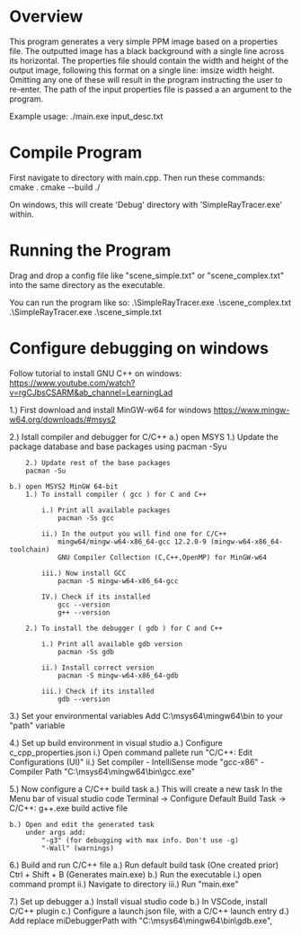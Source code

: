 # Overview
This program generates a very simple PPM image based on a properties file. 
The outputted image has a black background with a single line across its horizontal. 
The properties file should contain the width and height of the output image, 
following this format on a single line: imsize width height. 
Omitting any one of these will result in the program instructing the user to re-enter.
The path of the input properties file is passed a an argument to the program. 

Example usage:
./main.exe input_desc.txt

# Compile Program
First navigate to directory with main.cpp. Then run these commands:  
cmake .
cmake --build ./

On windows, this will create 'Debug' directory with 'SimpleRayTracer.exe' within.

# Running the Program

Drag and drop a config file like "scene_simple.txt" or "scene_complex.txt" into the same directory as the executable.

You can run the program like so:
.\SimpleRayTracer.exe .\scene_complex.txt
.\SimpleRayTracer.exe .\scene_simple.txt

# Configure debugging on windows
Follow tutorial to install GNU C++ on windows:
https://www.youtube.com/watch?v=rgCJbsCSARM&ab_channel=LearningLad

1.) First download and install MinGW-w64 for windows
    https://www.mingw-w64.org/downloads/#msys2

2.) Istall compiler and debugger for C/C++
    a.) open MSYS
        1.) Update the package database and base packages using
        pacman -Syu

        2.) Update rest of the base packages 
        pacman -Su

    b.) open MSYS2 MinGW 64-bit
        1.) To install compiler ( gcc ) for C and C++
            
            i.) Print all available packages
                pacman -Ss gcc 

            ii.) In the output you will find one for C/C++
                mingw64/mingw-w64-x86_64-gcc 12.2.0-9 (mingw-w64-x86_64-toolchain)
                GNU Compiler Collection (C,C++,OpenMP) for MinGW-w64

            iii.) Now install GCC
                pacman -S mingw-w64-x86_64-gcc

            IV.) Check if its installed
                gcc --version
                g++ --version

        2.) To install the debugger ( gdb ) for C and C++
    
            i.) Print all available gdb version
                pacman -Ss gdb 
            
            ii.) Install correct version
                pacman -S mingw-w64-x86_64-gdb

            iii.) Check if its installed
                gdb --version

3.) Set your environmental variables
    Add C:\msys64\mingw64\bin to your "path" variable

4.) Set up build environment in visual studio
    a.) Configure c_cpp_properties.json
        i.) Open command pallete
            run "C/C++: Edit Configurations (UI)"
        ii.) Set compiler 
            - IntelliSense mode "gcc-x86"
            - Compiler Path "C:\msys64\mingw64\bin\gcc.exe"

5.) Now configure a C/C++ build task
    a.) This will create a new task
        In the Menu bar of visual studio code 
        Terminal -> Configure Default Build Task -> C/C++: g++.exe build active file
        
    b.) Open and edit the generated task
        under args add: 
            "-g3" (for debugging with max info. Don't use -g)
            "-Wall" (warnings) 

6.) Build and run C/C++ file
    a.) Run default build task (One created prior)
        Ctrl + Shift + B (Generates main.exe)
    b.) Run the executable 
        i.) open command prompt
        ii.) Navigate to directory
        iii.) Run "main.exe"

7.) Set up debugger
    a.) Install visual studio code
    b.) In VSCode, install C/C++ plugin
    c.) Configure a launch.json file, with a C/C++ launch entry
    d.) Add replace miDebuggerPath with "C:\\msys64\\mingw64\\bin\\gdb.exe",
